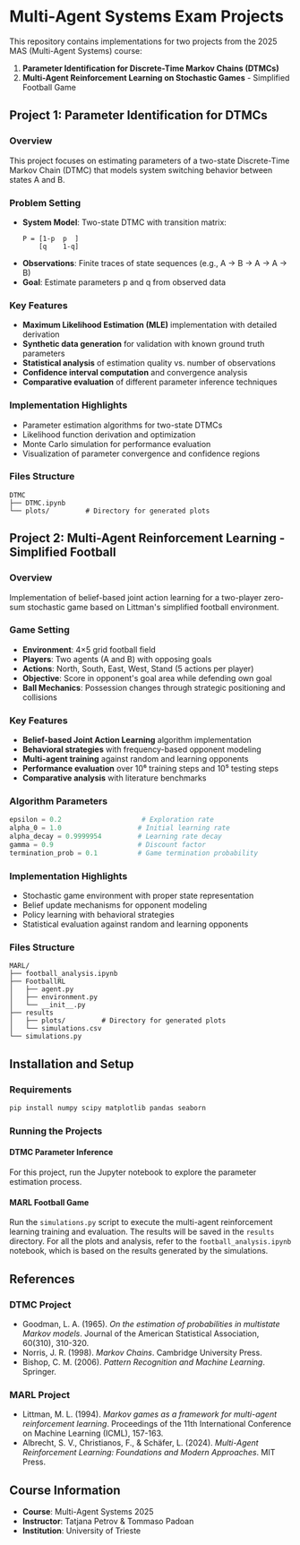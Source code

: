 # Multi-Agent Systems Exam Projects

This repository contains implementations for two projects from the 2025 MAS (Multi-Agent Systems) course:

1. **Parameter Identification for Discrete-Time Markov Chains (DTMCs)**
2. **Multi-Agent Reinforcement Learning on Stochastic Games** - Simplified Football Game

## Project 1: Parameter Identification for DTMCs

### Overview
This project focuses on estimating parameters of a two-state Discrete-Time Markov Chain (DTMC) that models system switching behavior between states A and B.

### Problem Setting
- **System Model**: Two-state DTMC with transition matrix:
  ```
  P = [1-p  p  ]
      [q    1-q]
  ```
- **Observations**: Finite traces of state sequences (e.g., A → B → A → A → B)
- **Goal**: Estimate parameters p and q from observed data

### Key Features
- **Maximum Likelihood Estimation (MLE)** implementation with detailed derivation
- **Synthetic data generation** for validation with known ground truth parameters
- **Statistical analysis** of estimation quality vs. number of observations
- **Confidence interval computation** and convergence analysis
- **Comparative evaluation** of different parameter inference techniques

### Implementation Highlights
- Parameter estimation algorithms for two-state DTMCs
- Likelihood function derivation and optimization
- Monte Carlo simulation for performance evaluation
- Visualization of parameter convergence and confidence regions

### Files Structure
```
DTMC
├── DTMC.ipynb
└── plots/         # Directory for generated plots
```

## Project 2: Multi-Agent Reinforcement Learning - Simplified Football

### Overview
Implementation of belief-based joint action learning for a two-player zero-sum stochastic game based on Littman's simplified football environment.

### Game Setting
- **Environment**: 4×5 grid football field
- **Players**: Two agents (A and B) with opposing goals
- **Actions**: North, South, East, West, Stand (5 actions per player)
- **Objective**: Score in opponent's goal area while defending own goal
- **Ball Mechanics**: Possession changes through strategic positioning and collisions

### Key Features
- **Belief-based Joint Action Learning** algorithm implementation
- **Behavioral strategies** with frequency-based opponent modeling
- **Multi-agent training** against random and learning opponents
- **Performance evaluation** over 10⁶ training steps and 10⁵ testing steps
- **Comparative analysis** with literature benchmarks

### Algorithm Parameters
```python
epsilon = 0.2                    # Exploration rate
alpha_0 = 1.0                   # Initial learning rate
alpha_decay = 0.9999954         # Learning rate decay
gamma = 0.9                     # Discount factor
termination_prob = 0.1          # Game termination probability
```

### Implementation Highlights
- Stochastic game environment with proper state representation
- Belief update mechanisms for opponent modeling
- Policy learning with behavioral strategies
- Statistical evaluation against random and learning opponents

### Files Structure
```
MARL/
├── football_analysis.ipynb
├── FootballRL
│   ├── agent.py
│   ├── environment.py
│   └── __init__.py
├── results
│   ├── plots/         # Directory for generated plots
│   └── simulations.csv
└── simulations.py
```

## Installation and Setup

### Requirements
```bash
pip install numpy scipy matplotlib pandas seaborn
```

### Running the Projects

#### DTMC Parameter Inference
For this project, run the Jupyter notebook to explore the parameter estimation process.

#### MARL Football Game
Run the `simulations.py` script to execute the multi-agent reinforcement learning training and evaluation. The results will be saved in the `results` directory.
For all the plots and analysis, refer to the `football_analysis.ipynb` notebook, which is based on the results generated by the simulations.

## References

### DTMC Project
- Goodman, L. A. (1965). *On the estimation of probabilities in multistate Markov models*. Journal of the American Statistical Association, 60(310), 310-320.
- Norris, J. R. (1998). *Markov Chains*. Cambridge University Press.
- Bishop, C. M. (2006). *Pattern Recognition and Machine Learning*. Springer.

### MARL Project
- Littman, M. L. (1994). *Markov games as a framework for multi-agent reinforcement learning*. Proceedings of the 11th International Conference on Machine Learning (ICML), 157-163.
- Albrecht, S. V., Christianos, F., & Schäfer, L. (2024). *Multi-Agent Reinforcement Learning: Foundations and Modern Approaches*. MIT Press.

## Course Information
- **Course**: Multi-Agent Systems 2025
- **Instructor**: Tatjana Petrov & Tommaso Padoan
- **Institution**: University of Trieste
